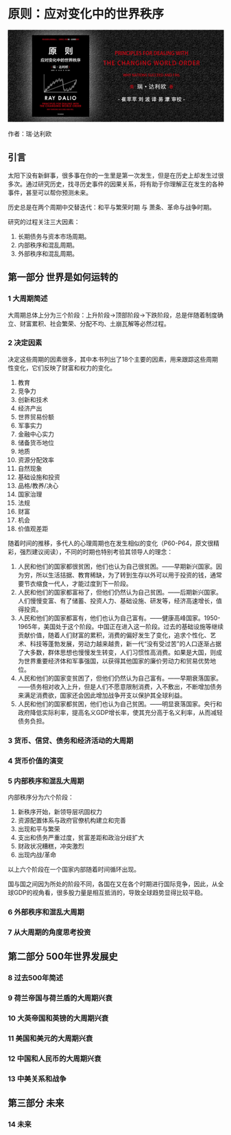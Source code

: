 # 原则：应对变化中的世界秩序

![cover](contents/wx-cover-235-1.png)

作者：瑞·达利欧

## 引言

太阳下没有新鲜事，很多事在你的一生里是第一次发生，但是在历史上却发生过很多次。通过研究历史，找寻历史事件的因果关系，将有助于你理解正在发生的各种事件，甚至可以帮你预测未来。

历史总是在两个周期中交替迭代：和平与繁荣时期 与 萧条、革命与战争时期。

研究的过程关注三大因素：

1. 长期债务与资本市场周期。
2. 内部秩序和混乱周期。
3. 外部秩序和混乱周期。

## 第一部分 世界是如何运转的

### 1 大周期简述

大周期总体上分为三个阶段：上升阶段→顶部阶段→下跌阶段，总是伴随着制度确立、财富累积、社会繁荣、分配不均、土崩瓦解等必然过程。

### 2 决定因素

决定这些周期的因素很多，其中本书列出了18个主要的因素，用来跟踪这些周期性变化，它们反映了财富和权力的变化。

1. 教育
2. 竞争力
3. 创新和技术
4. 经济产出
5. 世界贸易份额
6. 军事实力
7. 金融中心实力
8. 储备货币地位
9. 地质
10. 资源分配效率
11. 自然现象
12. 基础设施和投资
13. 品格/教养/决心
14. 国家治理
15. 法规
16. 财富
17. 机会
18. 价值观差距

随着时间的推移，多代人的心理周期也在发生相似的变化（P60-P64，原文很精彩，强烈建议阅读），不同的时期也特别考验其领导人的理念：

1. 人民和他们的国家都很贫困，他们也认为自己很贫困。——早期新兴国家。因为穷，所以生活拮据、教育稀缺，为了转到生存以外可以用于投资的钱，通常要节衣缩食一代人，才能过度到下一阶段。
2. 人民和他们的国家都富裕了，但他们仍然认为自己贫困。——后期新兴国家。人们慢慢变富、有了储蓄、投资人力、基础设施、研发等，经济高速增长，值得投资。
3. 人民和他们的国家都富有，他们也认为自己富有。——健康高峰国家。1950-1965年，美国处于这个阶段。中国正在进入这一阶段。过去的基础设施等继续贡献价值，随着人们财富的累积，消费的偏好发生了变化，追求个性化、艺术、科技等蓬勃发展，劳动力越来越贵，新一代“没有受过苦”的人口逐渐占据了大多数，群体思想也慢慢发生转变，人们习惯性高消费。如果是大国，则成为世界重要经济体和军事强国，以获得其他国家的廉价劳动力和贸易优势地位。
4. 人民和他们的国家变贫困了，但他们仍然认为自己富有。——早期衰落国家。——债务相对收入上升，但是人们不愿意限制消费，入不敷出，不断增加债务来满足消费欲，国家还会因此增加战争开支以保护其全球利益。
5. 人民和他们的国家都贫困，他们也认为自己贫困。——明显衰落国家。央行和政府降低实际利率，提高名义GDP增长率，使其充分高于名义利率，从而减轻债务负担。

### 3 货币、信贷、债务和经济活动的大周期

### 4 货币价值的演变

### 5 内部秩序和混乱大周期

内部秩序分为六个阶段：

1. 新秩序开始，新领导层巩固权力
2. 资源配置体系与政府官僚机构建立和完善
3. 出现和平与繁荣
4. 支出和债务严重过度，贫富差距和政治分歧扩大
5. 财政状况糟糕，冲突激烈
6. 出现内战/革命

以上六个阶段在一个国家内部随着时间循环出现。

国与国之间因为所处的阶段不同，各国在又在各个时期进行国际竞争，因此，从全球GDP的视角看，很多股力量是相互抵消的，导致全球趋势显得比较平稳。

### 6 外部秩序和混乱大周期

### 7 从大周期的角度思考投资

## 第二部分 500年世界发展史

### 8 过去500年简述

### 9 荷兰帝国与荷兰盾的大周期兴衰

### 10 大英帝国和英镑的大周期兴衰

### 11 美国和美元的大周期兴衰

### 12 中国和人民币的大周期兴衰

### 13 中美关系和战争

## 第三部分 未来

### 14 未来
